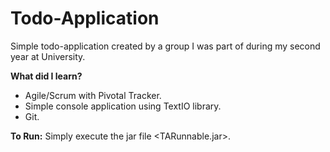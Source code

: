 
# Todo-Application
Simple todo-application created by a group I was part of during my second year at University.

**What did I learn?**
* Agile/Scrum with Pivotal Tracker.
* Simple console application using TextIO library.
* Git.

**To Run:**
Simply execute the jar file <TARunnable.jar>.
